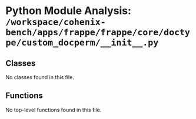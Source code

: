 # Python Module Analysis: `/workspace/cohenix-bench/apps/frappe/frappe/core/doctype/custom_docperm/__init__.py`

## Classes

No classes found in this file.


## Functions

No top-level functions found in this file.
